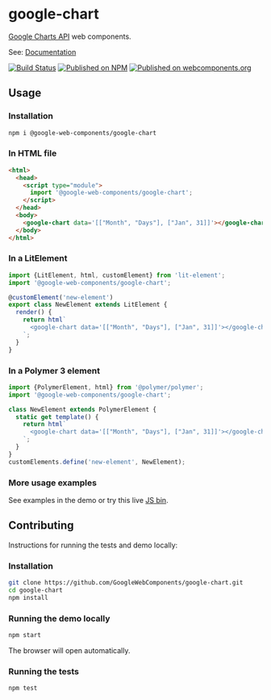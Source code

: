 # google-chart

[Google Charts API](https://developers.google.com/chart/) web components.

See: [Documentation](https://www.webcomponents.org/element/@google-web-components/google-chart)

[![Build Status](https://travis-ci.org/GoogleWebComponents/google-chart.svg?branch=master)](https://travis-ci.org/GoogleWebComponents/google-chart) [![Published on NPM](https://img.shields.io/npm/v/@google-web-components/google-chart.svg)](https://www.npmjs.com/package/@google-web-components/google-chart) [![Published on webcomponents.org](https://img.shields.io/badge/webcomponents.org-published-blue.svg)](https://www.webcomponents.org/element/@google-web-components/google-chart)

## Usage

### Installation

```sh
npm i @google-web-components/google-chart
```

### In HTML file

```html
<html>
  <head>
    <script type="module">
      import '@google-web-components/google-chart';
    </script>
  </head>
  <body>
    <google-chart data='[["Month", "Days"], ["Jan", 31]]'></google-chart>
  </body>
</html>
```

### In a LitElement

```typescript
import {LitElement, html, customElement} from 'lit-element';
import '@google-web-components/google-chart';

@customElement('new-element')
export class NewElement extends LitElement {
  render() {
    return html`
      <google-chart data='[["Month", "Days"], ["Jan", 31]]'></google-chart>
    `;
  }
}
```

### In a Polymer 3 element

```javascript
import {PolymerElement, html} from '@polymer/polymer';
import '@google-web-components/google-chart';

class NewElement extends PolymerElement {
  static get template() {
    return html`
      <google-chart data='[["Month", "Days"], ["Jan", 31]]'></google-chart>
    `;
  }
}
customElements.define('new-element', NewElement);
```

### More usage examples

See examples in the demo or try this live [JS bin](https://jsbin.com/zitotejimi/edit?html,output).

## Contributing

Instructions for running the tests and demo locally:

### Installation

```sh
git clone https://github.com/GoogleWebComponents/google-chart.git
cd google-chart
npm install
```

### Running the demo locally

```sh
npm start
```

The browser will open automatically.

### Running the tests

```sh
npm test
```
